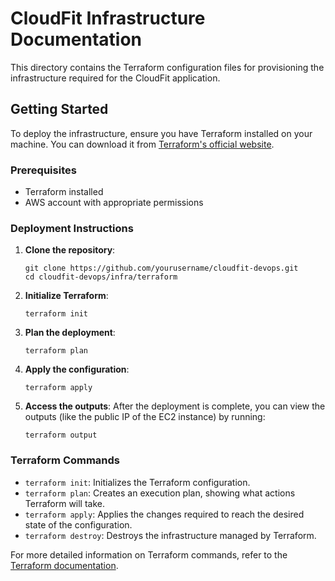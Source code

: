 # CloudFit Infrastructure Documentation

This directory contains the Terraform configuration files for provisioning the infrastructure required for the CloudFit application.

## Getting Started

To deploy the infrastructure, ensure you have Terraform installed on your machine. You can download it from [Terraform's official website](https://www.terraform.io/downloads.html).

### Prerequisites

- Terraform installed
- AWS account with appropriate permissions

### Deployment Instructions

1. **Clone the repository**:
   ```
   git clone https://github.com/yourusername/cloudfit-devops.git
   cd cloudfit-devops/infra/terraform
   ```

2. **Initialize Terraform**:
   ```
   terraform init
   ```

3. **Plan the deployment**:
   ```
   terraform plan
   ```

4. **Apply the configuration**:
   ```
   terraform apply
   ```

5. **Access the outputs**:
   After the deployment is complete, you can view the outputs (like the public IP of the EC2 instance) by running:
   ```
   terraform output
   ```

### Terraform Commands

- `terraform init`: Initializes the Terraform configuration.
- `terraform plan`: Creates an execution plan, showing what actions Terraform will take.
- `terraform apply`: Applies the changes required to reach the desired state of the configuration.
- `terraform destroy`: Destroys the infrastructure managed by Terraform.

For more detailed information on Terraform commands, refer to the [Terraform documentation](https://www.terraform.io/docs).